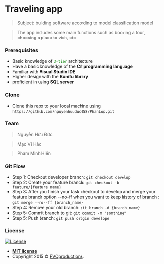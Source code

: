 # Traveling app
> Subject: building software according to model classification model

> The app includes some main functions such as booking a tour, choosing a place to visit, etc

### Prerequisites
- Basic knowledge of <font color="green">`3-tier`</font>  architecture
- Have a basic knowledge of the **C# programming language**
- Familiar with **Visual Studio IDE**
- Higher design with the **Bunifu library**
- proficient in using **SQL server**

### Clone

- Clone this repo to your local machine using  `https://github.com/nguyenhuuduc458/PhanLop.git`

### Team 
> Nguyễn Hữu Đức 

> Mạc Vĩ Hào

> Phạm Minh Hiển

### Git Flow
- Step 1: Checkout developer branch: `git checkout develop`
- Step 2: Create your feature branch: `git checkout -b feature/{feature_name}`
- Step 3: After you finish your task checkout to develop and merge your feature branch option --no-ff when you want to keep history of branch : `git merge --no--ff {branch_name}`
- Step 4: Remove your old branch: `git branch -d {branch_name}`
- Step 5: Commit branch to git: `git commit -m "somthing"`
- Step 5: Push branch: `git push origin develope`

### License

[![License](http://img.shields.io/:license-mit-blue.svg?style=flat-square)](http://badges.mit-license.org)

- **[MIT license](http://opensource.org/licenses/mit-license.php)**
- Copyright 2015 © <a href="http://fvcproductions.com" target="_blank">FVCproductions</a>.
